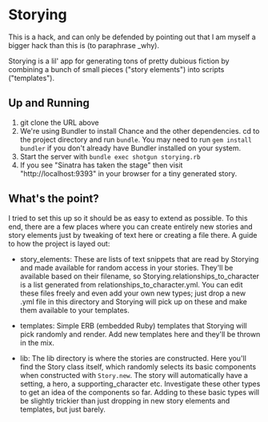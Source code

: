 Storying
=============

This is a hack, and can only be defended by pointing out that I am myself a bigger hack than this is (to paraphrase _why).

Storying is a lil' app for generating tons of pretty dubious fiction by combining a bunch of small pieces ("story elements") into scripts ("templates").

Up and Running
-------------
1. git clone the URL above
2. We're using Bundler to install Chance and the other dependencies. cd to the project directory and run `bundle`. You may need to run `gem install bundler` if you don't already have Bundler installed on your system.
3. Start the server with `bundle exec shotgun storying.rb`
4. If you see "Sinatra has taken the stage" then visit "http://localhost:9393" in your browser for a tiny generated story.

What's the point?
-------------
I tried to set this up so it should be as easy to extend as possible.  To this end, there are a few places where you can create entirely new stories and story elements just by tweaking of text here or creating a file there.  A guide to how the project is layed out:

- story_elements: These are lists of text snippets that are read by Storying and made available for random access in your stories. They'll be available based on their filename, so Storying.relationships_to_character is a list generated from relationships_to_character.yml.  You can edit these files freely and even add your own new types; just drop a new .yml file in this directory and Storying will pick up on these and make them available to your templates.

- templates: Simple ERB (embedded Ruby) templates that Storying will pick randomly and render.  Add new templates here and they'll be thrown in the mix.

- lib: The lib directory is where the stories are constructed.  Here you'll find the Story class itself, which randomly selects its basic components when constructed with `Story.new`.  The story will automatically have a setting, a hero, a supporting_character etc.  Investigate these other types to get an idea of the components so far. Adding to these basic types will be slightly trickier than just dropping in new story elements and templates, but just barely.
